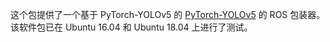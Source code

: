 这个包提供了一个基于 PyTorch-YOLOv5 的 [PyTorch-YOLOv5](https://github.com/ultralytics/yolov5) 的 ROS 包装器。 该软件包已在 Ubuntu 16.04 和 Ubuntu 18.04 上进行了测试。
